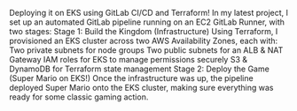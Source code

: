 Deploying it on EKS using GitLab CI/CD and Terraform! 
In my latest project, I set up an automated GitLab pipeline running on an EC2 GitLab Runner, with two stages:
 Stage 1: Build the Kingdom (Infrastructure)
Using Terraform, I provisioned an EKS cluster across two AWS Availability Zones, each with:
 Two private subnets for node groups
 Two public subnets for an ALB & NAT Gateway
 IAM roles for EKS to manage permissions securely
 S3 & DynamoDB for Terraform state management
 Stage 2: Deploy the Game (Super Mario on EKS!)
Once the infrastructure was up, the pipeline deployed Super Mario onto the EKS cluster, making sure everything was ready for some classic gaming action.
